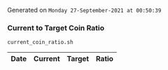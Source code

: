 Generated on `Monday 27-September-2021 at 00:50:39`

### Current to Target Coin Ratio
`current_coin_ratio.sh`

Date|Current|Target|Ratio
---|---|---|---
